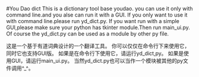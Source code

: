 #You Dao dict
This is a dictionary tool base youdao.
you can use it only with command line.and you alse can run it with a GUI.
If you only want to use it with command line.please run yd_dict.py.
If you want run with a simple GUI,please make sure your python has tkinter module.Then run main_ui.py.
Of course the yd_dict.py can be used as a module by other py file.

这是一个基于有道词典设计的一个翻译工具。
你可以仅仅在命令行下来使用它，同时它也支持GUI版。
如果是在命令行下使用它，请运行yd_dict,py。
如果是使用GUI，请运行main_ui.py。
当然yd_dict.py也可以当作一个模块被其他的py文件调用^_^。


